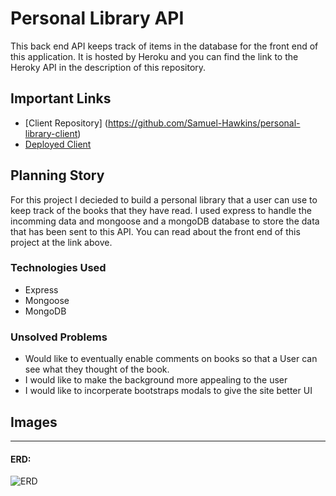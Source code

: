 # Personal Library API

This back end API keeps track of items in the database for the front end of this application.  It is hosted by Heroku and you can find the link to the Heroky API in the description of this repository.

## Important Links

-   [Client Repository] (https://github.com/Samuel-Hawkins/personal-library-client)
-   [Deployed Client](https://samuel-hawkins.github.io/personal-library-client/)

## Planning Story

For this project I decieded to build a personal library that a user can use to keep track of the books that they have read.  I used express to handle the incomming data and mongoose and a mongoDB database to store the data that has been sent to this API.  You can read about the front end of this project at the link above.

### Technologies Used
-   Express
-   Mongoose
-   MongoDB


### Unsolved Problems

-   Would like to eventually enable comments on books so that a User can see what they thought of the book.
-   I would like to make the background more appealing to the user
-   I would like to incorperate bootstraps modals to give the site better UI

## Images

---

#### ERD:
![ERD](https://i.imgur.com/wPZlFli.jpg)
